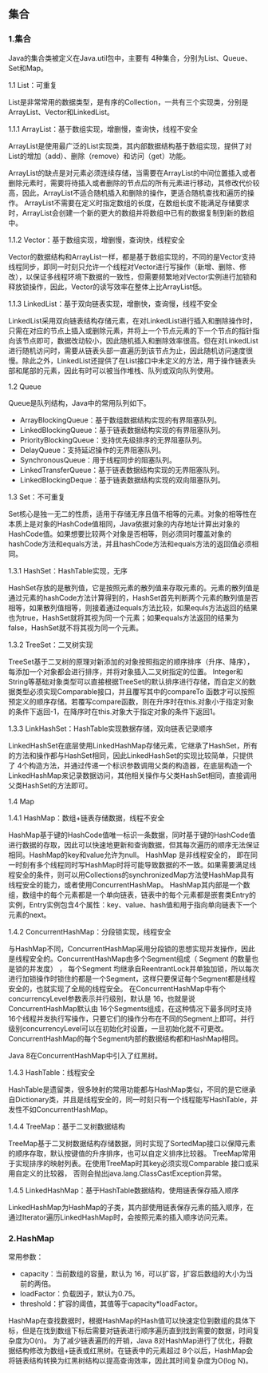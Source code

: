 ## 集合

### 1.集合

Java的集合类被定义在Java.util包中，主要有 4种集合，分别为List、Queue、Set和Map。

1.1 List：可重复

List是非常常用的数据类型，是有序的Collection，一共有三个实现类，分别是ArrayList、Vector和LinkedList。

1.1.1 ArrayList：基于数组实现，增删慢，查询快，线程不安全

ArrayList是使用最广泛的List实现类，其内部数据结构基于数组实现，提供了对List的增加（add）、删除（remove）和访问（get）功能。

ArrayList的缺点是对元素必须连续存储，当需要在ArrayList的中间位置插入或者删除元素时，需要将待插入或者删除的节点后的所有元素进行移动，其修改代价较高，因此，ArrayList不适合随机插入和删除的操作，更适合随机查找和遍历的操作。 ArrayList不需要在定义时指定数组的长度，在数组长度不能满足存储要求时，ArrayList会创建一个新的更大的数组并将数组中已有的数据复制到新的数组中。

1.1.2 Vector：基于数组实现，增删慢，查询快，线程安全

Vector的数据结构和ArrayList一样，都是基于数组实现的，不同的是Vector支持线程同步，即同一时刻只允许一个线程对Vector进行写操作（新增、删除、修改），以保证多线程环境下数据的一致性，但需要频繁地对Vector实例进行加锁和释放锁操作，因此，Vector的读写效率在整体上比ArrayList低。

1.1.3 LinkedList：基于双向链表实现，增删快，查询慢，线程不安全

LinkedList采用双向链表结构存储元素，在对LinkedList进行插入和删除操作时，只需在对应的节点上插入或删除元素，并将上一个节点元素的下一个节点的指针指向该节点即可，数据改动较小，因此随机插入和删除效率很高。但在对LinkedList进行随机访问时，需要从链表头部一直遍历到该节点为止，因此随机访问速度很慢。除此之外，LinkedList还提供了在List接口中未定义的方法，用于操作链表头部和尾部的元素，因此有时可以被当作堆栈、队列或双向队列使用。

1.2 Queue

Queue是队列结构，Java中的常用队列如下。

- ArrayBlockingQueue：基于数组数据结构实现的有界阻塞队列。
- LinkedBlockingQueue：基于链表数据结构实现的有界阻塞队列。
- PriorityBlockingQueue：支持优先级排序的无界阻塞队列。
- DelayQueue：支持延迟操作的无界阻塞队列。
- SynchronousQueue：用于线程同步的阻塞队列。
- LinkedTransferQueue：基于链表数据结构实现的无界阻塞队列。
- LinkedBlockingDeque：基于链表数据结构实现的双向阻塞队列。

1.3 Set：不可重复

Set核心是独一无二的性质，适用于存储无序且值不相等的元素。对象的相等性在本质上是对象的HashCode值相同，Java依据对象的内存地址计算出对象的HashCode值。如果想要比较两个对象是否相等，则必须同时覆盖对象的hashCode方法和equals方法，并且hashCode方法和equals方法的返回值必须相同。

1.3.1 HashSet：HashTable实现，无序

HashSet存放的是散列值，它是按照元素的散列值来存取元素的。元素的散列值是通过元素的hashCode方法计算得到的，HashSet首先判断两个元素的散列值是否相等，如果散列值相等，则接着通过equals方法比较，如果equls方法返回的结果也为true，HashSet就将其视为同一个元素；如果equals方法返回的结果为false，HashSet就不将其视为同一个元素。

1.3.2 TreeSet：二叉树实现

TreeSet基于二叉树的原理对新添加的对象按照指定的顺序排序（升序、降序），每添加一个对象都会进行排序，并将对象插入二叉树指定的位置。 Integer和String等基础对象类型可以直接根据TreeSet的默认排序进行存储，而自定义的数据类型必须实现Comparable接口，并且覆写其中的compareTo 函数才可以按照预定义的顺序存储。若覆写compare函数，则在升序时在this.对象小于指定对象的条件下返回-1，在降序时在this.对象大于指定对象的条件下返回1。

1.3.3 LinkHashSet：HashTable实现数据存储，双向链表记录顺序

LinkedHashSet在底层使用LinkedHashMap存储元素，它继承了HashSet，所有的方法和操作都与HashSet相同，因此LinkedHashSet的实现比较简单，只提供了 4个构造方法，并通过传递一个标识参数调用父类的构造器，在底层构造一个LinkedHashMap来记录数据访问，其他相关操作与父类HashSet相同，直接调用父类HashSet的方法即可。

1.4 Map

1.4.1 HashMap：数组+链表存储数据，线程不安全

HashMap基于键的HashCode值唯一标识一条数据，同时基于键的HashCode值进行数据的存取，因此可以快速地更新和查询数据，但其每次遍历的顺序无法保证相同。HashMap的key和value允许为null。 HashMap 是非线程安全的， 即在同一时刻有多个线程同时写HashMap时将可能导致数据的不一致。如果需要满足线程安全的条件，则可以用Collections的synchronizedMap方法使HashMap具有线程安全的能力，或者使用ConcurrentHashMap。 HashMap其内部是一个数组，数组中的每个元素都是一个单向链表，链表中的每个元素都是嵌套类Entry的实例，Entry实例包含4个属性：key、value、hash值和用于指向单向链表下一个元素的next。

1.4.2 ConcurrentHashMap：分段锁实现，线程安全

与HashMap不同，ConcurrentHashMap采用分段锁的思想实现并发操作，因此是线程安全的。ConcurrentHashMap由多个Segment组成（ Segment 的数量也是锁的并发度） ， 每个Segment 均继承自ReentrantLock并单独加锁，所以每次进行加锁操作时锁住的都是一个Segment，这样只要保证每个Segment都是线程安全的，也就实现了全局的线程安全。 在ConcurrentHashMap中有个concurrencyLevel参数表示并行级别，默认是 16，也就是说ConcurrentHashMap默认由 16个Segments组成，在这种情况下最多同时支持 16个线程并发执行写操作，只要它们的操作分布在不同的Segment上即可。并行级别concurrencyLevel可以在初始化时设置，一旦初始化就不可更改。ConcurrentHashMap的每个Segment内部的数据结构都和HashMap相同。

Java 8在ConcurrentHashMap中引入了红黑树。

1.4.3 HashTable：线程安全

HashTable是遗留类，很多映射的常用功能都与HashMap类似，不同的是它继承自Dictionary类，并且是线程安全的，同一时刻只有一个线程能写HashTable，并发性不如ConcurrentHashMap。

1.4.4 TreeMap：基于二叉树数据结构

TreeMap基于二叉树数据结构存储数据，同时实现了SortedMap接口以保障元素的顺序存取，默认按键值的升序排序，也可以自定义排序比较器。 TreeMap常用于实现排序的映射列表。在使用TreeMap时其key必须实现Comparable 接口或采用自定义的比较器， 否则会抛出java.lang.ClassCastException异常。

1.4.5 LinkedHashMap：基于HashTable数据结构，使用链表保存插入顺序

LinkedHashMap为HashMap的子类，其内部使用链表保存元素的插入顺序，在通过Iterator遍历LinkedHashMap时，会按照元素的插入顺序访问元素。

### 2.HashMap

常用参数：

- capacity：当前数组的容量，默认为 16，可以扩容，扩容后数组的大小为当前的两倍。
- loadFactor：负载因子，默认为0.75。
- threshold：扩容的阈值，其值等于capacity*loadFactor。

HashMap在查找数据时，根据HashMap的Hash值可以快速定位到数组的具体下标，但是在找到数组下标后需要对链表进行顺序遍历直到找到需要的数据，时间复杂度为O(n)。 为了减少链表遍历的开销，Java 8对HashMap进行了优化，将数据结构修改为数组+链表或红黑树。在链表中的元素超过 8个以后，HashMap会将链表结构转换为红黑树结构以提高查询效率，因此其时间复杂度为O(log N)。